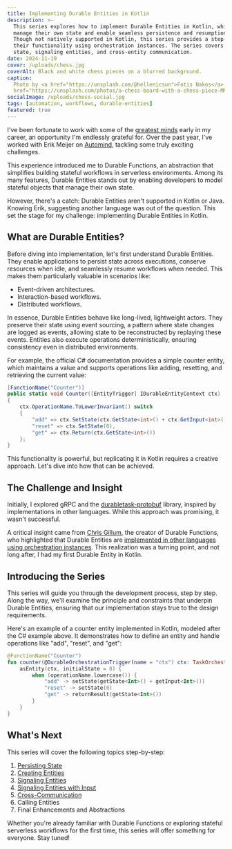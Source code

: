 ```yaml
---
title: Implementing Durable Entities in Kotlin
description: >-
  This series explores how to implement Durable Entities in Kotlin, which are stateful objects that
  manage their own state and enable seamless persistence and resumption in serverless workflows.
  Though not natively supported in Kotlin, this series provides a step-by-step guide to replicating
  their functionality using orchestration instances. The series covers topics such as managing
  state, signaling entities, and cross-entity communication.
date: 2024-11-19
cover: /uploads/chess.jpg
coverAlt: Black and white chess pieces on a blurred background.
caption:
  Photo by <a href="https://unsplash.com/@hellenicsun">Fotis Nakos</a> on <a
  href="https://unsplash.com/photos/a-chess-board-with-a-chess-piece-MMgrFmTRpSU">Unsplash</a>
socialImage: /uploads/chess-social.jpg
tags: [automation, workflows, durable-entities]
featured: true
---
```


I've been fortunate to work with some of the [greatest minds](https://factor10.com/) early in my
career, an opportunity I'm endlessly grateful for. Over the past year, I've worked with Erik Meijer
on [Automind](https://fortune.com/2024/04/02/mark-zuckerberg-ai-jobs-meta-brain-drain-erik-meijer/),
tackling some truly exciting challenges.

This experience introduced me to Durable Functions, an abstraction that simplifies building stateful
workflows in serverless environments. Among its many features, Durable Entities stands out by
enabling developers to model stateful objects that manage their own state.

However, there's a catch: Durable Entities aren't supported in Kotlin or Java. Knowing Erik,
suggesting another language was out of the question. This set the stage for my challenge:
implementing Durable Entities in Kotlin.

## What are Durable Entities?

Before diving into implementation, let's first understand Durable Entities. They enable applications
to persist state across executions, conserve resources when idle, and seamlessly resume workflows
when needed. This makes them particularly valuable in scenarios like:

- Event-driven architectures.
- Interaction-based workflows.
- Distributed workflows.

In essence, Durable Entities behave like long-lived, lightweight actors. They preserve their state
using event sourcing, a pattern where state changes are logged as events, allowing state to be
reconstructed by replaying these events. Entities also execute operations deterministically,
ensuring consistency even in distributed environments.

For example, the official C# documentation provides a simple counter entity, which maintains a value
and supports operations like adding, resetting, and retrieving the current value:

```csharp
[FunctionName("Counter")]
public static void Counter([EntityTrigger] IDurableEntityContext ctx)
{
    ctx.OperationName.ToLowerInvariant() switch
    {
        "add" => ctx.SetState(ctx.GetState<int>() + ctx.GetInput<int>()),
        "reset" => ctx.SetState(0),
        "get" => ctx.Return(ctx.GetState<int>())
    };
}
```

This functionality is powerful, but replicating it in Kotlin requires a creative approach. Let's
dive into how that can be achieved.

## The Challenge and Insight

Initially, I explored gRPC and the
[durabletask-protobuf](https://github.com/microsoft/durabletask-protobuf) library, inspired by
implementations in other languages. While this approach was promising, it wasn't successful.

A critical insight came from [Chris Gillum](https://github.com/cgillum), the creator of Durable
Functions, who highlighted that Durable Entities are
[implemented in other languages using orchestration instances](https://github.com/microsoft/durabletask-java/issues/194#issuecomment-2397984973).
This realization was a turning point, and not long after, I had my first Durable Entity in Kotlin.

## Introducing the Series

This series will guide you through the development process, step by step. Along the way, we'll
examine the principle and constraints that underpin Durable Entities, ensuring that our
implementation stays true to the design requirements.

Here's an example of a counter entity implemented in Kotlin, modeled after the C# example above. It
demonstrates how to define an entity and handle operations like "add", "reset", and "get":

```kotlin
@FunctionName("Counter")
fun counter(@DurableOrchestrationTrigger(name = "ctx") ctx: TaskOrchestrationContext) {
    asEntity(ctx, initialState = 0) {
        when (operationName.lowercase()) {
            "add" -> setState(getState<Int>() + getInput<Int>())
            "reset" -> setState(0)
            "get" -> returnResult(getState<Int>())
        }
    }
}
```

## What's Next

This series will cover the following topics step-by-step:

1. [Persisting State](/implementing-durable-entities-in-kotlin-persisting-state/)
2. [Creating Entities](/implementing-durable-entities-in-kotlin-creating-entities/)
3. [Signaling Entities](/implementing-durable-entities-in-kotlin-signaling-entities/)
4. [Signaling Entities with Input](/implementing-durable-entities-in-kotlin-signaling-entities-with-input/)
5. [Cross-Communication](/implementing-durable-entities-in-kotlin-cross-communication/)
6. Calling Entities
7. Final Enhancements and Abstractions

Whether you're already familiar with Durable Functions or exploring stateful serverless workflows
for the first time, this series will offer something for everyone. Stay tuned!
